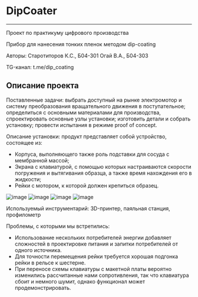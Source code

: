 # DipCoater
------
Проект по практикуму цифрового производства

Прибор для нанесения тонких пленок методом dip-coating

Авторы:
	Старотиторов К.С., Б04-301
	Огай В.А., Б04-303

TG-канал: t.me/dip_coating

## Описание проекта

Поставленные задачи: 
выбрать доступный на рынке электромотор и систему преобразования вращательного движения в поступательное; определиться с основными материалами для производства, спроектировать основные узлы установки; изготовить детали и собрать установку; провести испытания в режиме proof of concept.

Описание установки:
продукт представляет собой устройство, состоящее из:

-	Корпуса, выполняющего также роль подставки для сосуда с мембранной массой;
-	Экрана с клавиатурой, с помощью которых настраиваются скорости погружения и вытягивания образца, а также время нахождения его в жидкости;
-	Рейки с мотором, к которой должен крепиться образец.

![image](https://github.com/user-attachments/assets/2ae69147-c2b9-491e-9feb-1a703913aac4)
![image](https://github.com/user-attachments/assets/c751cc17-668b-4c3a-b2e2-364ac4077a32)
![image](https://github.com/user-attachments/assets/4b2f5125-f162-4d50-9d66-f159b16db4e2)
![image](https://github.com/user-attachments/assets/c4fa0cf4-6c15-4743-bdb1-a949c056bfc3)


Используемый инструментарий:
3D-принтер, паяльная станция, профилометр 

Проблемы, с которыми мы встретились:
- Использование нескольких потребителей энергии добавляет сложностей в проектировке питания и запитки потребителей от одного источника.
- Для точности перемещения рейки требуется хорошая подгонка рейки в рельсе к шестерне.
- При переносе схемы клавиатуры с макетной платы вероятно изменились рассчитанные нами сопротивления, так что клавиатура сбоит и немного шумит, однако функционал может продемонстрировать.



